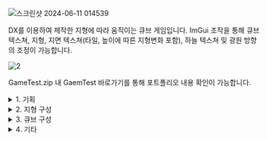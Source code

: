 ![스크린샷 2024-06-11 014539](https://github.com/karhabernel/HeightMapMovingGame/assets/124255059/35e92bbd-b59c-4be3-a561-1fde3ca8602e)

DX를 이용하여 제작한 지형에 따라 움직이는 큐브 게임입니다.
ImGui 조작을 통해 큐브 텍스쳐, 지형, 지면 텍스쳐(타일, 높이에 따른 지형변화 포함), 하늘 텍스쳐 및 광원 방향의 조정이 가능합니다.

![2](https://github.com/karhabernel/HeightMapMovingGame/assets/124255059/ef80554f-71fe-459e-a6d7-8c90fc3f871b)

GameTest.zip 내 GaemTest 바로가기를 통해 포트폴리오 내용 확인이 가능합니다.

<details>
    <summary>1. 기획</summary>

![그림1](https://github.com/karhabernel/HeightMapMovingGame/assets/124255059/03d6fd33-a96e-4cb1-8d8c-5bc30fbbb3b7)
DX를 통해 지형과 큐브를 그리고, 큐브 아래의 지형 각도에 맞추어 큐브의 rotation을 조정하는 게임을 만들고자 합니다.


</details>

<details>
    <summary>2. 지형 구성</summary>

지형은 머티리얼 역할을 할 텍스처 2개(지면, 언덕)과 HeightMap 역할을 할 흑백 이미지 한장을 이용하여 만들었습니다.

![Dirt2](https://github.com/karhabernel/HeightMapMovingGame/assets/124255059/46ad99ab-2311-42f6-be87-dba7df212215)
![Cliff (Layered Rock) (2)](https://github.com/karhabernel/HeightMapMovingGame/assets/124255059/4d386fda-7a08-4caa-af87-194ad362ccdf)

머티리얼 역할을 할 텍스처 2개

![Gray256](https://github.com/karhabernel/HeightMapMovingGame/assets/124255059/cd3cde4e-063c-4345-9963-6a44da0d161e)

HeightMap으로 사용한 흑백 이미지


</details>

<details>
    <summary>3. 큐브 구성</summary>

업데이트중..


</details>


<details>
    <summary>4. 기타</summary>

업데이트중..


</details>
